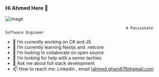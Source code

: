 ### Hi Ahmed Here 👋

![image](https://github.com/ahmedghani676/ahmedghani676/assets/58558139/39ae156d-10fb-4857-b63e-4f032962b1b0)

                                                         A Passionate Software Engineer

- 🔭 I’m currently working on C# and JS
- 🌱 I’m currently learning Nextjs and .netcore
- 👯 I’m looking to collaborate on open source
- 🤔 I’m looking for help with a senior techies
- 💬 Ask me about full stack development
- 📫 How to reach me: Linkedin , email
   [ahmed.ghani676@gmail.com
<!--
**ahmedghani676/ahmedghani676** is a ✨ _special_ ✨ repository because its `README.md` (this file) appears on your GitHub profile.

Here are some ideas to get you started:

   ]

-->
